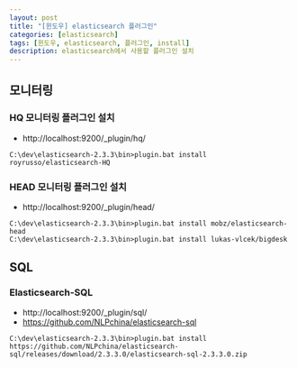 ```yaml
---
layout: post
title: "[윈도우] elasticsearch 플러그인"
categories: [elasticsearch]
tags: [윈도우, elasticsearch, 플러그인, install]
description: elasticsearch에서 사용할 플러그인 설치
---
```


## 모니터링
### HQ 모니터링 플러그인 설치
* http://localhost:9200/_plugin/hq/

```
C:\dev\elasticsearch-2.3.3\bin>plugin.bat install royrusso/elasticsearch-HQ
```

### HEAD 모니터링 플러그인 설치
* http://localhost:9200/_plugin/head/

```
C:\dev\elasticsearch-2.3.3\bin>plugin.bat install mobz/elasticsearch-head
C:\dev\elasticsearch-2.3.3\bin>plugin.bat install lukas-vlcek/bigdesk
```

## SQL
### Elasticsearch-SQL
* http://localhost:9200/_plugin/sql/
* https://github.com/NLPchina/elasticsearch-sql

```
C:\dev\elasticsearch-2.3.3\bin>plugin.bat install https://github.com/NLPchina/elasticsearch-sql/releases/download/2.3.3.0/elasticsearch-sql-2.3.3.0.zip
```

